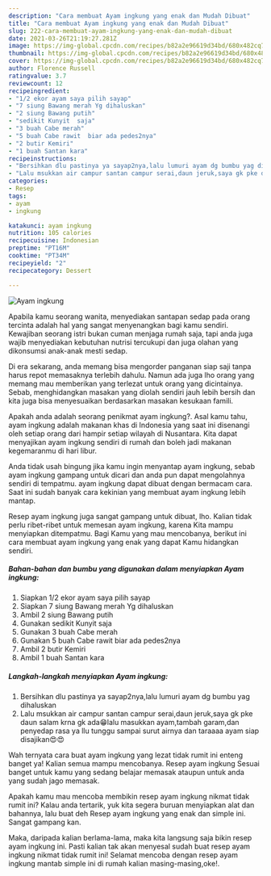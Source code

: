 ```yaml
---
description: "Cara membuat Ayam ingkung yang enak dan Mudah Dibuat"
title: "Cara membuat Ayam ingkung yang enak dan Mudah Dibuat"
slug: 222-cara-membuat-ayam-ingkung-yang-enak-dan-mudah-dibuat
date: 2021-03-26T21:19:27.281Z
image: https://img-global.cpcdn.com/recipes/b82a2e96619d34bd/680x482cq70/ayam-ingkung-foto-resep-utama.jpg
thumbnail: https://img-global.cpcdn.com/recipes/b82a2e96619d34bd/680x482cq70/ayam-ingkung-foto-resep-utama.jpg
cover: https://img-global.cpcdn.com/recipes/b82a2e96619d34bd/680x482cq70/ayam-ingkung-foto-resep-utama.jpg
author: Florence Russell
ratingvalue: 3.7
reviewcount: 12
recipeingredient:
- "1/2 ekor ayam saya pilih sayap"
- "7 siung Bawang merah Yg dihaluskan"
- "2 siung Bawang putih"
- "sedikit Kunyit  saja"
- "3 buah Cabe merah"
- "5 buah Cabe rawit  biar ada pedes2nya"
- "2 butir Kemiri"
- "1 buah Santan kara"
recipeinstructions:
- "Bersihkan dlu pastinya ya sayap2nya,lalu lumuri ayam dg bumbu yag dihaluskan"
- "Lalu msukkan air campur santan campur serai,daun jeruk,saya gk pke daun salam krna gk ada😁lalu masukkan ayam,tambah garam,dan penyedap rasa ya llu tunggu sampai surut airnya dan taraaaa ayam siap disajikan😍😍"
categories:
- Resep
tags:
- ayam
- ingkung

katakunci: ayam ingkung 
nutrition: 105 calories
recipecuisine: Indonesian
preptime: "PT16M"
cooktime: "PT34M"
recipeyield: "2"
recipecategory: Dessert

---
```



![Ayam ingkung](https://img-global.cpcdn.com/recipes/b82a2e96619d34bd/680x482cq70/ayam-ingkung-foto-resep-utama.jpg)

Apabila kamu seorang wanita, menyediakan santapan sedap pada orang tercinta adalah hal yang sangat menyenangkan bagi kamu sendiri. Kewajiban seorang istri bukan cuman menjaga rumah saja, tapi anda juga wajib menyediakan kebutuhan nutrisi tercukupi dan juga olahan yang dikonsumsi anak-anak mesti sedap.

Di era  sekarang, anda memang bisa mengorder panganan siap saji tanpa harus repot memasaknya terlebih dahulu. Namun ada juga lho orang yang memang mau memberikan yang terlezat untuk orang yang dicintainya. Sebab, menghidangkan masakan yang diolah sendiri jauh lebih bersih dan kita juga bisa menyesuaikan berdasarkan masakan kesukaan famili. 



Apakah anda adalah seorang penikmat ayam ingkung?. Asal kamu tahu, ayam ingkung adalah makanan khas di Indonesia yang saat ini disenangi oleh setiap orang dari hampir setiap wilayah di Nusantara. Kita dapat menyajikan ayam ingkung sendiri di rumah dan boleh jadi makanan kegemaranmu di hari libur.

Anda tidak usah bingung jika kamu ingin menyantap ayam ingkung, sebab ayam ingkung gampang untuk dicari dan anda pun dapat mengolahnya sendiri di tempatmu. ayam ingkung dapat dibuat dengan bermacam cara. Saat ini sudah banyak cara kekinian yang membuat ayam ingkung lebih mantap.

Resep ayam ingkung juga sangat gampang untuk dibuat, lho. Kalian tidak perlu ribet-ribet untuk memesan ayam ingkung, karena Kita mampu menyiapkan ditempatmu. Bagi Kamu yang mau mencobanya, berikut ini cara membuat ayam ingkung yang enak yang dapat Kamu hidangkan sendiri.

<!--inarticleads1-->

##### Bahan-bahan dan bumbu yang digunakan dalam menyiapkan Ayam ingkung:

1. Siapkan 1/2 ekor ayam saya pilih sayap
1. Siapkan 7 siung Bawang merah Yg dihaluskan
1. Ambil 2 siung Bawang putih
1. Gunakan sedikit Kunyit  saja
1. Gunakan 3 buah Cabe merah
1. Gunakan 5 buah Cabe rawit  biar ada pedes2nya
1. Ambil 2 butir Kemiri
1. Ambil 1 buah Santan kara




<!--inarticleads2-->

##### Langkah-langkah menyiapkan Ayam ingkung:

1. Bersihkan dlu pastinya ya sayap2nya,lalu lumuri ayam dg bumbu yag dihaluskan
1. Lalu msukkan air campur santan campur serai,daun jeruk,saya gk pke daun salam krna gk ada😁lalu masukkan ayam,tambah garam,dan penyedap rasa ya llu tunggu sampai surut airnya dan taraaaa ayam siap disajikan😍😍




Wah ternyata cara buat ayam ingkung yang lezat tidak rumit ini enteng banget ya! Kalian semua mampu mencobanya. Resep ayam ingkung Sesuai banget untuk kamu yang sedang belajar memasak ataupun untuk anda yang sudah jago memasak.

Apakah kamu mau mencoba membikin resep ayam ingkung nikmat tidak rumit ini? Kalau anda tertarik, yuk kita segera buruan menyiapkan alat dan bahannya, lalu buat deh Resep ayam ingkung yang enak dan simple ini. Sangat gampang kan. 

Maka, daripada kalian berlama-lama, maka kita langsung saja bikin resep ayam ingkung ini. Pasti kalian tak akan menyesal sudah buat resep ayam ingkung nikmat tidak rumit ini! Selamat mencoba dengan resep ayam ingkung mantab simple ini di rumah kalian masing-masing,oke!.


